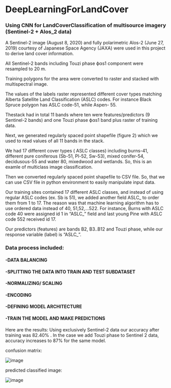# DeepLearningForLandCover
### Using CNN for LandCoverClassification of multisource imagery (Sentinel-2 + Alos_2 data)

A Sentinel-2 image (August 8, 2020) and fully polarimetric Alos-2 (June 27, 2019) courtesy of Japanese Space Agency (JAXA) were used in this project to derive land cover information.

All Sentinel-2 bands including Touzi phase ϕαs1 component were resampled to 20 m. 

Training polygons for the area were converted to raster and stacked with multispectral image. 

The values of the labels raster represented different cover types matching Alberta Satellite Land Classification (ASLC) codes. For instance Black Spruce polygon has
ASLC code-51, while Aspen- 55. 

Thestack had in total 11 bands where ten were features/predictors (9 Sentinel-2 bands)  and one Touzi phase ϕαs1 band plus raster of training data.  

Next, we generated regularly spaced point shapefile (figure 2) which we used to read values of all 11 bands in the stack. 

We had 17 different cover types ( ASLC classes) including burns-41, different pure coniferous (Sb-51, Pl-52, Sw-53), mixed conifer-54, decidusous-55 and water 80,
mixedwood and wetlands. So, this is an examle of multiclass image classification.

Then we converted regularly spaced point shapefile to CSV file. So, that we can use CSV file in python environment to easily manipulate input data. 

Our training sites contained 17 different ASLC classes, and instead of using regular ASLC codes (ex. Sb is 51), we added another field ASLC_ to order them from 1 to  17.
The reason was that machine learning algorithm has to use ordered data instead of 40, 51,52,...522. For instance, Burns with ASLC code 40 were assigned id 1 in “ASLC_” field and last young Pine with ASLC code 552 received id 17.  

Our predictors (features) are bands B2, B3..B12 and Touzi phase, while our response variable (label) is “ASLC_”.

### Data process included:

#### -DATA BALANCING

#### -SPLITTING THE DATA INTO TRAIN AND TEST SUBDATASET

#### -NORMALIZING/ SCALING

#### -ENCODING

#### -DEFINING MODEL ARCHITECTURE 

#### -TRAIN THE MODEL AND MAKE PREDICTIONS 

Here are the results:
Using exclusively Sentinel-2 data our accuracy after training was 82.40% .
In the case we add Touzi phase to Sentinel 2 data, accuracy increases to 87% for the same model. 


confusion matrix:

![image](https://user-images.githubusercontent.com/8118080/159187082-acab1fc3-f1b3-411f-b0b9-c7a6d705e7b6.png)

predicted classified image:

![image](https://user-images.githubusercontent.com/8118080/159187085-81ec8319-07f2-4ca3-b0ef-756aa678a493.png)
